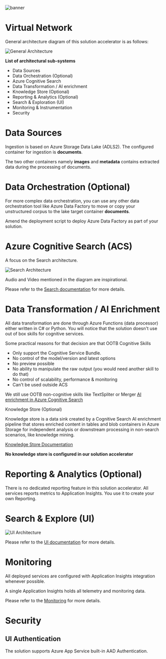 ![banner](../media/banner.png)

# Virtual Network 

General architecture diagram of this solution accelerator is as follows:

![General Architecture](Architecture.png)

__List of architectural sub-systems__ 

- Data Sources 
- Data Orchestration (Optional)
- Azure Cognitive Search 
- Data Transformation / AI enrichment 
- Knowledge Store (Optional)
- Reporting & Analytics (Optional)
- Search & Exploration (UI)
- Monitoring & Instrumentation
- Security 

# Data Sources

Ingestion is based on Azure Storage Data Lake (ADLS2). The configured container for ingestion is **documents**. 

The two other containers namely **images** and **metadata** contains extracted data during the processing of documents. 

# Data Orchestration (Optional)

For more complex data orchestration, you can use any other data orchestration tool like Azure Data Factory to move or copy your unstructured corpus to the lake target container **documents**.
 
Amend the deployment script to deploy Azure Data Factory as part of your solution.

# Azure Cognitive Search (ACS)

A focus on the Search architecture. 

![Search Architecture](Search_Architecture.png)

Audio and Video mentioned in the diagram are inspirational.

Please refer to the [Search documentation](../search/README.md) for more details.

# Data Transformation / AI Enrichment

All data transformation are done through Azure Functions (data processor) either written in C# or Python. You will notice that the solution doesn't use out of box skills for cognitive services. 

Some practical reasons for that decision are that OOTB Cognitive Skills

- Only support the Cognitive Service Bundle.
- No control of the model/version and latest options
- No preview possible
- No ability to manipulate the raw output (you would need another skill to do that)
- No control of scalability, performance & monitoring
- Can't be used outside ACS

We still use OOTB non-cognitive skills like TextSpliter or Merger
[AI enrichment in Azure Cognitive Search](https://docs.microsoft.com/en-us/azure/search/cognitive-search-concept-intro)

 Knowledge Store (Optional)

Knowledge store is a data sink created by a Cognitive Search AI enrichment pipeline that stores enriched content in tables and blob containers in Azure Storage for independent analysis or downstream processing in non-search scenarios, like knowledge mining.

[Knowledge Store Documentation](https://docs.microsoft.com/en-us/azure/search/knowledge-store-concept-intro?tabs=portal)

**No knowledge store is configured in our solution accelerator** 

# Reporting & Analytics (Optional) 

There is no dedicated reporting feature in this solution accelerator. All services reports metrics to Application Insights. You use it to create your own Reporting.  

# Search & Explore (UI)

![UI Architecture](UI_Architecture.png)

Please refer to the [UI documentation](../ui/README.md) for more details.

# Monitoring

All deployed services are configured with Application Insights integration whenever possible. 

A single Application Insights holds all telemetry and monitoring data.

Please refer to the [Monitoring](../monitoring//README.md) for more details.

# Security

## UI Authentication 

The solution supports Azure App Service built-in AAD Authentication. 



